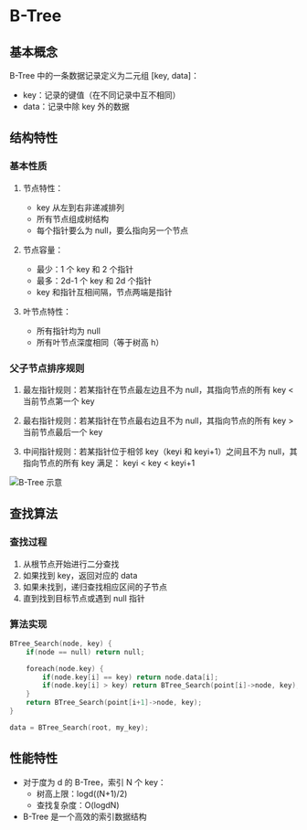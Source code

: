 # B-Tree

## 基本概念

B-Tree 中的一条数据记录定义为二元组 [key, data]：

- key：记录的键值（在不同记录中互不相同）
- data：记录中除 key 外的数据

## 结构特性

### 基本性质

1. 节点特性：

   - key 从左到右非递减排列
   - 所有节点组成树结构
   - 每个指针要么为 null，要么指向另一个节点

2. 节点容量：

   - 最少：1 个 key 和 2 个指针
   - 最多：2d-1 个 key 和 2d 个指针
   - key 和指针互相间隔，节点两端是指针

3. 叶节点特性：
   - 所有指针均为 null
   - 所有叶节点深度相同（等于树高 h）

### 父子节点排序规则

1. 最左指针规则：若某指针在节点最左边且不为 null，其指向节点的所有 key < 当前节点第一个 key

2. 最右指针规则：若某指针在节点最右边且不为 null，其指向节点的所有 key > 当前节点最后一个 key

3. 中间指针规则：若某指针位于相邻 key（keyi 和 keyi+1）之间且不为 null，其指向节点的所有 key 满足：
   keyi < key < keyi+1

![B-Tree 示意](https://assets.ng-tech.icu/item/20230407224316.png)

## 查找算法

### 查找过程

1. 从根节点开始进行二分查找
2. 如果找到 key，返回对应的 data
3. 如果未找到，递归查找相应区间的子节点
4. 直到找到目标节点或遇到 null 指针

### 算法实现

```c
BTree_Search(node, key) {
    if(node == null) return null;

    foreach(node.key) {
        if(node.key[i] == key) return node.data[i];
        if(node.key[i] > key) return BTree_Search(point[i]->node, key);
    }
    return BTree_Search(point[i+1]->node, key);
}

data = BTree_Search(root, my_key);
```

## 性能特性

- 对于度为 d 的 B-Tree，索引 N 个 key：
  - 树高上限：logd((N+1)/2)
  - 查找复杂度：O(logdN)
- B-Tree 是一个高效的索引数据结构
